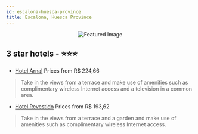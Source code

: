 ```yaml
---
id: escalona-huesca-province
title: Escalona, Huesca Province
---
```


<center><img src="https://i.travelapi.com/hotels/35000000/34130000/34122900/34122860/b82417a4_z.jpg" alt="Featured Image" /></center>


##  3 star hotels - ⭐️⭐️⭐️

-    [Hotel Arnal](https://us.hurb.com/hotels/escalona/hotel-arnal-JNP-JP309313?cmp=18055) Prices from R$ 224,66
   > Take in the views from a terrace and make use of amenities such as complimentary wireless Internet access and a television in a common area.
-    [Hotel Revestido](https://us.hurb.com/hotels/escalona/hotel-revestido-JNP-JP633014?cmp=18055) Prices from R$ 193,62
   > Take in the views from a terrace and a garden and make use of amenities such as complimentary wireless Internet access.
